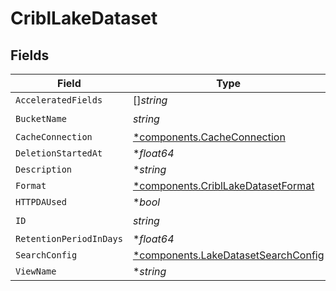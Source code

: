 # CriblLakeDataset


## Fields

| Field                                                                                     | Type                                                                                      | Required                                                                                  | Description                                                                               |
| ----------------------------------------------------------------------------------------- | ----------------------------------------------------------------------------------------- | ----------------------------------------------------------------------------------------- | ----------------------------------------------------------------------------------------- |
| `AcceleratedFields`                                                                       | []*string*                                                                                | :heavy_minus_sign:                                                                        | N/A                                                                                       |
| `BucketName`                                                                              | *string*                                                                                  | :heavy_check_mark:                                                                        | N/A                                                                                       |
| `CacheConnection`                                                                         | [*components.CacheConnection](../../models/components/cacheconnection.md)                 | :heavy_minus_sign:                                                                        | N/A                                                                                       |
| `DeletionStartedAt`                                                                       | **float64*                                                                                | :heavy_minus_sign:                                                                        | N/A                                                                                       |
| `Description`                                                                             | **string*                                                                                 | :heavy_minus_sign:                                                                        | N/A                                                                                       |
| `Format`                                                                                  | [*components.CriblLakeDatasetFormat](../../models/components/cribllakedatasetformat.md)   | :heavy_minus_sign:                                                                        | N/A                                                                                       |
| `HTTPDAUsed`                                                                              | **bool*                                                                                   | :heavy_minus_sign:                                                                        | N/A                                                                                       |
| `ID`                                                                                      | *string*                                                                                  | :heavy_check_mark:                                                                        | N/A                                                                                       |
| `RetentionPeriodInDays`                                                                   | **float64*                                                                                | :heavy_minus_sign:                                                                        | N/A                                                                                       |
| `SearchConfig`                                                                            | [*components.LakeDatasetSearchConfig](../../models/components/lakedatasetsearchconfig.md) | :heavy_minus_sign:                                                                        | N/A                                                                                       |
| `ViewName`                                                                                | **string*                                                                                 | :heavy_minus_sign:                                                                        | N/A                                                                                       |